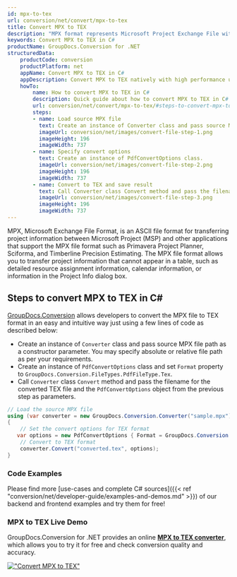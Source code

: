 ```yaml
---
id: mpx-to-tex
url: conversion/net/convert/mpx-to-tex
title: Convert MPX to TEX
description: "MPX format represents Microsoft Project Exchange File with .mpx extension. Learn how to convert MPX to TEX file programmatically in C# language using GroupDocs.Conversion for .NET library."
keywords: Convert MPX to TEX in C#
productName: GroupDocs.Conversion for .NET
structuredData:
    productCode: conversion
    productPlatform: net
    appName: Convert MPX to TEX in C#
    appDescription: Convert MPX to TEX natively with high performance using C# language and server side GroupDocs.Conversion for .NET APIs, without the use of any software like Microsoft or Open Office.
    howTo:
        name: How to convert MPX to TEX in C# 
        description: Quick guide about how to convert MPX to TEX in C# with high performance and accuracy.
        url: conversion/net/convert/mpx-to-tex/#steps-to-convert-mpx-to-tex-in-c
        steps:
        - name: Load source MPX file 
          text: Create an instance of Converter class and pass source MPX file path as a constructor parameter. You may specify absolute or relative file path as per your requirements. 
          imageUrl: conversion/net/images/convert-file-step-1.png
          imageHeight: 196
          imageWidth: 737
        - name: Specify convert options 
          text: Create an instance of PdfConvertOptions class.
          imageUrl: conversion/net/images/convert-file-step-2.png
          imageHeight: 196
          imageWidth: 737
        - name: Convert to TEX and save result 
          text: Call Converter class Convert method and pass the filename for the converted HTML file and the PdfConvertOptions object from the previous step as parameters.
          imageUrl: conversion/net/images/convert-file-step-3.png
          imageHeight: 196
          imageWidth: 737
---
```


MPX, Microsoft Exchange File Format, is an ASCII file format for transferring project information between Microsoft Project (MSP) and other applications that support the MPX file format such as Primavera Project Planner, Sciforma, and Timberline Precision Estimating. The MPX file format allows you to transfer project information that cannot appear in a table, such as detailed resource assignment information, calendar information, or information in the Project Info dialog box.

## Steps to convert MPX to TEX in C#

[GroupDocs.Conversion](https://products.groupdocs.com/conversion/net) allows developers to convert the MPX file to TEX format in an easy and intuitive way just using a few lines of code as described below:

* Create an instance of `Converter` class and pass source MPX file path as a constructor parameter. You may specify absolute or relative file path as per your requirements. 
* Create an instance of `PdfConvertOptions` class and set `Format` property to `GroupDocs.Conversion.FileTypes.PdfFileType.Tex`.
* Call `Converter` class `Convert` method and pass the filename for the converted TEX file and the `PdfConvertOptions` object from the previous step as parameters.

```csharp
// Load the source MPX file
using (var converter = new GroupDocs.Conversion.Converter("sample.mpx"))
{
    // Set the convert options for TEX format
   var options = new PdfConvertOptions { Format = GroupDocs.Conversion.FileTypes.PdfFileType.Tex };
    // Convert to TEX format
    converter.Convert("converted.tex", options);
}
```

### Code Examples

Please find more [use-cases and complete C# sources]({{< ref "conversion/net/developer-guide/examples-and-demos.md" >}}) of our backend and frontend examples and try them for free!

### MPX to TEX Live Demo

GroupDocs.Conversion for .NET provides an online [**MPX to TEX converter**](https://products.groupdocs.app/conversion/mpx-to-tex), which allows you to try it for free and check conversion quality and accuracy.

[!["Convert MPX to TEX"](conversion/net/images/convert-to-tex/convert-mpx-to-tex.png)](https://products.groupdocs.app/conversion/mpx-to-tex)